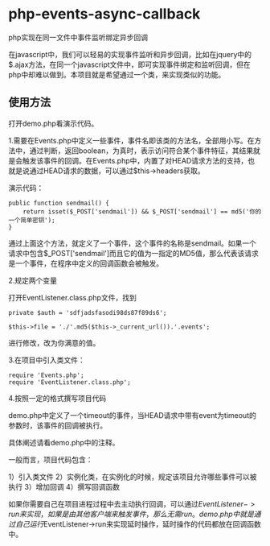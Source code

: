 # php-events-async-callback
php实现在同一文件中事件监听绑定异步回调

在javascript中，我们可以轻易的实现事件监听和异步回调，比如在jquery中的$.ajax方法，在同一个javascript文件中，即可实现事件绑定和监听回调，但在php中却难以做到。本项目就是希望通过一个类，来实现类似的功能。

## 使用方法

打开demo.php看演示代码。

1.需要在Events.php中定义一些事件，事件名即该类的方法名，全部用小写。在方法中，通过判断，返回boolean，为真时，表示访问符合某个事件特征，其结果就是会触发该事件的回调。在Events.php中，内置了对HEAD请求方法的支持，也就是说通过HEAD请求的数据，可以通过$this->headers获取。

演示代码：
```
public function sendmail() {
    return isset($_POST['sendmail']) && $_POST['sendmail'] == md5('你的一个简单密钥');
}
```

通过上面这个方法，就定义了一个事件，这个事件的名称是sendmail。如果一个请求中包含$_POST['sendmail']而且它的值为一指定的MD5值，那么代表该请求是一个事件，在程序中定义的回调函数会被触发。

2.规定两个变量

打开EventListener.class.php文件，找到

``private $auth = 'sdfjadsfasodi98ds87f89ds6';``

``$this->file = './'.md5($this->_current_url()).'.events';``

进行修改，改为你满意的值。

3.在项目中引入类文件：

```
require 'Events.php';
require 'EventListener.class.php';
```

4.按照一定的格式撰写项目代码

demo.php中定义了一个timeout的事件，当HEAD请求中带有event为timeout的参数时，该事件的回调被执行。

具体阐述请看demo.php中的注释。

一般而言，项目代码包含：

1）引入类文件
2）实例化类，在实例化的时候，规定该项目允许哪些事件可以被执行
3）增加回调
4）撰写回调函数

如果你需要自己在项目进程过程中去主动执行回调，可以通过$EventListener->run来实现，如果是由其他客户端来触发事件，那么无需run。
demo.php中就是通过自己运行$EventListener->run来实现延时操作，延时操作的代码都放在回调函数中。